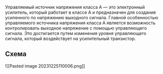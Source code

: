 Управляемый источник напряжения класса А — это электронный усилитель, который работает в классе A и предназначен для создания усиленного по напряжению выходного сигнала.
Главной особенностью управляемого источника напряжения класса А является возможность контролировать выходное напряжение с помощью управляющего сигнала. Это достигается путем изменения уровня управляющего сигнала, который воздействует на усилительный транзистор.

## Схема

![[Pasted image 20231225110006.png]]

